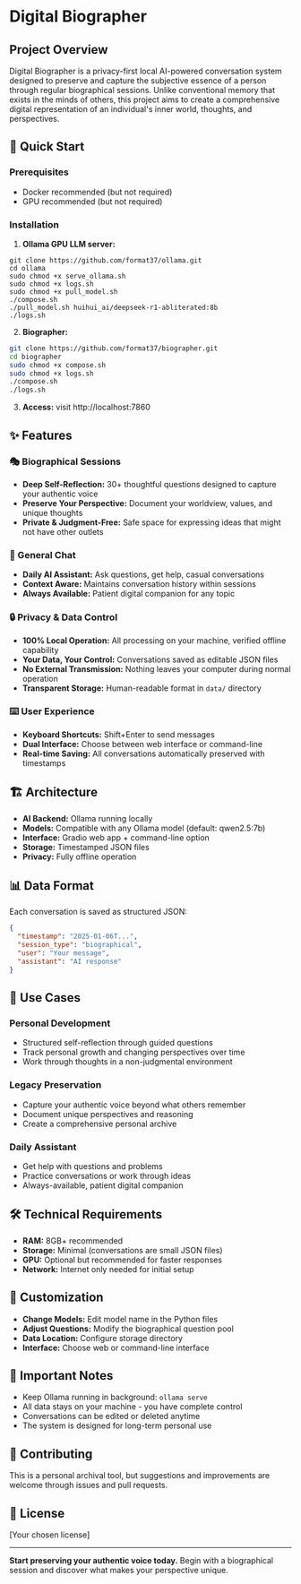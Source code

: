 # Digital Biographer

## Project Overview

Digital Biographer is a privacy-first local AI-powered conversation system designed to preserve and capture the subjective essence of a person through regular biographical sessions. Unlike conventional memory that exists in the minds of others, this project aims to create a comprehensive digital representation of an individual's inner world, thoughts, and perspectives.

## 🚀 Quick Start

### Prerequisites
- Docker recommended (but not required)
- GPU recommended (but not required)

### Installation

1. **Ollama GPU LLM server:**
```
git clone https://github.com/format37/ollama.git
cd ollama
sudo chmod +x serve_ollama.sh
sudo chmod +x logs.sh
sudo chmod +x pull_model.sh
./compose.sh
./pull_model.sh huihui_ai/deepseek-r1-abliterated:8b
./logs.sh
```
2. **Biographer:**
```bash
git clone https://github.com/format37/biographer.git
cd biographer
sudo chmod +x compose.sh
sudo chmod +x logs.sh
./compose.sh
./logs.sh
```

3. **Access:** visit http://localhost:7860

## ✨ Features

### 🎭 Biographical Sessions
- **Deep Self-Reflection:** 30+ thoughtful questions designed to capture your authentic voice
- **Preserve Your Perspective:** Document your worldview, values, and unique thoughts
- **Private & Judgment-Free:** Safe space for expressing ideas that might not have other outlets

### 💬 General Chat
- **Daily AI Assistant:** Ask questions, get help, casual conversations
- **Context Aware:** Maintains conversation history within sessions
- **Always Available:** Patient digital companion for any topic

### 🔒 Privacy & Data Control
- **100% Local Operation:** All processing on your machine, verified offline capability
- **Your Data, Your Control:** Conversations saved as editable JSON files
- **No External Transmission:** Nothing leaves your computer during normal operation
- **Transparent Storage:** Human-readable format in `data/` directory

### ⌨️ User Experience
- **Keyboard Shortcuts:** Shift+Enter to send messages
- **Dual Interface:** Choose between web interface or command-line
- **Real-time Saving:** All conversations automatically preserved with timestamps

## 🏗️ Architecture

- **AI Backend:** Ollama running locally
- **Models:** Compatible with any Ollama model (default: qwen2.5:7b)
- **Interface:** Gradio web app + command-line option
- **Storage:** Timestamped JSON files
- **Privacy:** Fully offline operation

## 📊 Data Format

Each conversation is saved as structured JSON:
```json
{
  "timestamp": "2025-01-06T...",
  "session_type": "biographical",
  "user": "Your message",
  "assistant": "AI response"
}
```

## 🎯 Use Cases

### Personal Development
- Structured self-reflection through guided questions
- Track personal growth and changing perspectives over time
- Work through thoughts in a non-judgmental environment

### Legacy Preservation
- Capture your authentic voice beyond what others remember
- Document unique perspectives and reasoning
- Create a comprehensive personal archive

### Daily Assistant
- Get help with questions and problems
- Practice conversations or work through ideas
- Always-available, patient digital companion

## 🛠️ Technical Requirements

- **RAM:** 8GB+ recommended
- **Storage:** Minimal (conversations are small JSON files)
- **GPU:** Optional but recommended for faster responses
- **Network:** Internet only needed for initial setup

## 🔧 Customization

- **Change Models:** Edit model name in the Python files
- **Adjust Questions:** Modify the biographical question pool
- **Data Location:** Configure storage directory
- **Interface:** Choose web or command-line interface

## 🚨 Important Notes

- Keep Ollama running in background: `ollama serve`
- All data stays on your machine - you have complete control
- Conversations can be edited or deleted anytime
- The system is designed for long-term personal use

## 🤝 Contributing

This is a personal archival tool, but suggestions and improvements are welcome through issues and pull requests.

## 📄 License

[Your chosen license]

---

**Start preserving your authentic voice today.** Begin with a biographical session and discover what makes your perspective unique.